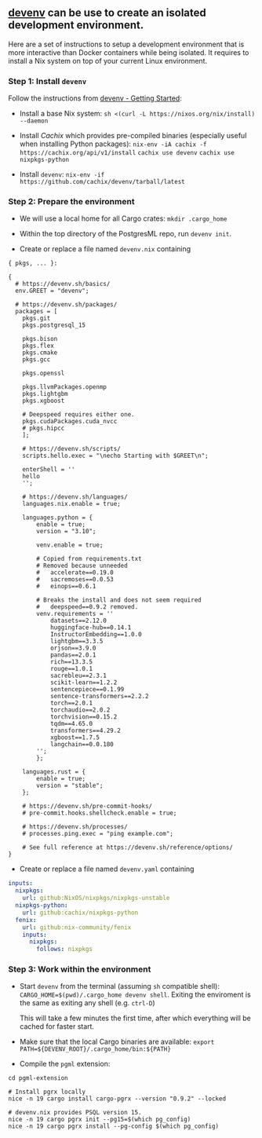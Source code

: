 
## [devenv](https://deven.sh/) can be use to create an isolated development environment.

Here are a set of instructions to setup a development environment that is more interactive than
Docker containers while being isolated. It requires to install a Nix system on top of your current
Linux environment.


### Step 1: Install `devenv`

Follow the instructions from [devenv - Getting Started](https://deven.shgetting-started//):

- Install a base Nix system:
        `sh <(curl -L https://nixos.org/nix/install) --daemon`

- Install _Cachix_ which provides pre-compiled binaries (especially useful when installing
  Python packages):
        `nix-env -iA cachix -f https://cachix.org/api/v1/install`
        `cachix use devenv`
        `cachix use nixpkgs-python`

- Install `devenv`:
        `nix-env -if https://github.com/cachix/devenv/tarball/latest`

### Step 2: Prepare the environment

- We will use a local home for all Cargo crates: `mkdir .cargo_home`

- Within the top directory of the PostgresML repo, run `devenv init`.

- Create or replace a file named `devenv.nix` containing

```shell
{ pkgs, ... }:

{
  # https://devenv.sh/basics/
  env.GREET = "devenv";

  # https://devenv.sh/packages/
  packages = [
    pkgs.git
    pkgs.postgresql_15

    pkgs.bison
    pkgs.flex
    pkgs.cmake
    pkgs.gcc

    pkgs.openssl

    pkgs.llvmPackages.openmp
    pkgs.lightgbm
    pkgs.xgboost

    # Deepspeed requires either one.
    pkgs.cudaPackages.cuda_nvcc
    # pkgs.hipcc
    ];

    # https://devenv.sh/scripts/
    scripts.hello.exec = "\necho Starting with $GREET\n";

    enterShell = ''
    hello
    '';

    # https://devenv.sh/languages/
    languages.nix.enable = true;

    languages.python = {
        enable = true;
        version = "3.10";

        venv.enable = true;

        # Copied from requirements.txt
        # Removed because unneeded
        #   accelerate==0.19.0
        #   sacremoses==0.0.53
        #   einops==0.6.1

        # Breaks the install and does not seem required
        #   deepspeed==0.9.2 removed.
        venv.requirements = ''
            datasets==2.12.0
            huggingface-hub==0.14.1
            InstructorEmbedding==1.0.0
            lightgbm==3.3.5
            orjson==3.9.0
            pandas==2.0.1
            rich==13.3.5
            rouge==1.0.1
            sacrebleu==2.3.1
            scikit-learn==1.2.2
            sentencepiece==0.1.99
            sentence-transformers==2.2.2
            torch==2.0.1
            torchaudio==2.0.2
            torchvision==0.15.2
            tqdm==4.65.0
            transformers==4.29.2
            xgboost==1.7.5
            langchain==0.0.180
        '';
        };

    languages.rust = {
        enable = true;
        version = "stable";
    };

    # https://devenv.sh/pre-commit-hooks/
    # pre-commit.hooks.shellcheck.enable = true;

    # https://devenv.sh/processes/
    # processes.ping.exec = "ping example.com";

    # See full reference at https://devenv.sh/reference/options/
}
```

- Create or replace a file named `devenv.yaml` containing

```yaml
inputs:
  nixpkgs:
    url: github:NixOS/nixpkgs/nixpkgs-unstable
  nixpkgs-python:
    url: github:cachix/nixpkgs-python
  fenix:
    url: github:nix-community/fenix
    inputs:
      nixpkgs:
        follows: nixpkgs
```

### Step 3: Work within the environment

- Start `devenv` from the terminal (assuming `sh` compatible shell): `CARGO_HOME=$(pwd)/.cargo_home devenv shell`.
  Exiting the enviroment is the same as exiting any shell (e.g. `ctrl-D`)

  This will take a few minutes the first time, after which everything will be cached for faster start.

- Make sure that the local Cargo binaries are available: `export PATH=${DEVENV_ROOT}/.cargo_home/bin:${PATH}`

- Compile the `pgml` extension:

```shell
cd pgml-extension

# Install pgrx locally
nice -n 19 cargo install cargo-pgrx --version "0.9.2" --locked

# devenv.nix provides PSQL version 15.
nice -n 19 cargo pgrx init --pg15=$(which pg_config)
nice -n 19 cargo pgrx install --pg-config $(which pg_config)

```
